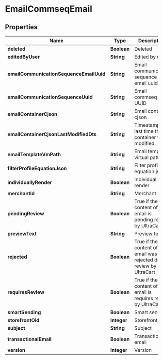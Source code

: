 
# EmailCommseqEmail

## Properties
Name | Type | Description | Notes
------------ | ------------- | ------------- | -------------
**deleted** | **Boolean** | Deleted |  [optional]
**editedByUser** | **String** | Edited by user |  [optional]
**emailCommunicationSequenceEmailUuid** | **String** | Email communication sequence email uuid |  [optional]
**emailCommunicationSequenceUuid** | **String** | Email commseq UUID |  [optional]
**emailContainerCjson** | **String** | Email container cjson |  [optional]
**emailContainerCjsonLastModifiedDts** | **String** | Timestamp the last time the container was modified. |  [optional]
**emailTemplateVmPath** | **String** | Email template virtual path |  [optional]
**filterProfileEquationJson** | **String** | Filter profile equation json |  [optional]
**individuallyRender** | **Boolean** | Individually render |  [optional]
**merchantId** | **String** | Merchant ID |  [optional]
**pendingReview** | **Boolean** | True if the content of this email is pending review by UltraCart |  [optional]
**previewText** | **String** | Preview text |  [optional]
**rejected** | **Boolean** | True if the content of this email was rejected during review by UltraCart |  [optional]
**requiresReview** | **Boolean** | True if the content of this email is requires review by UltraCart |  [optional]
**smartSending** | **Boolean** | Smart sending |  [optional]
**storefrontOid** | **Integer** | Storefront oid |  [optional]
**subject** | **String** | Subject |  [optional]
**transactionalEmail** | **Boolean** | Transactional email |  [optional]
**version** | **Integer** | Version |  [optional]



